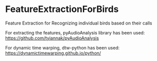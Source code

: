 # FeatureExtractionForBirds
Feature Extraction for Recognizing individual birds based on their calls

For extracting the features, pyAudioAnalysis library has been used:
https://github.com/tyiannak/pyAudioAnalysis

For dynamic time warping, dtw-python has been used:
https://dynamictimewarping.github.io/python/

